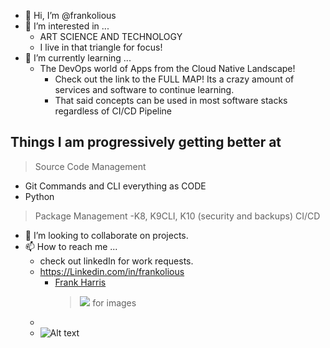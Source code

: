 - 👋 Hi, I’m @frankolious
- 👀 I’m interested in ...
  - ART SCIENCE AND TECHNOLOGY
  - I live in that triangle for focus!
- 🌱 I’m currently learning ...
  - The DevOps world of Apps from the Cloud Native Landscape!
    - Check out the link to the FULL MAP! Its a crazy amount of services and software to continue learning.
    - That said concepts can be used in most software stacks regardless of CI/CD Pipeline
## Things I am progressively getting better at ##
>Source Code Management
   - Git Commands and CLI everything as CODE
   - Python
>Package Management
    -K8, K9CLI, K10 (security and backups)
>CI/CD
>> 
- 💞️ I’m looking to collaborate on projects.
- 📫 How to reach me ...
  - check out linkedIn for work requests.
  - <https://Linkedin.com/in/frankolious>
    - <div class="badge-base LI-profile-badge" data-locale="en_US" data-size="medium" data-theme="dark" data-type="VERTICAL" data-vanity="frankolious" data-version="v1"><a class="badge-base__link LI-simple-link" href="https://ch.linkedin.com/in/frankolious?trk=profile-badge">Frank Harris</a></div>
        
         >![](url "" ) for images
  - 
  - ![Alt text](https://assets.digitalocean.com/articles/alligator/boo.svg "a title")


<!---
frankolious/frankolious is a ✨ special ✨ repository because its `README.md` (this file) appears on your GitHub profile.
You can click the Preview link to take a look at your changes.
--->
